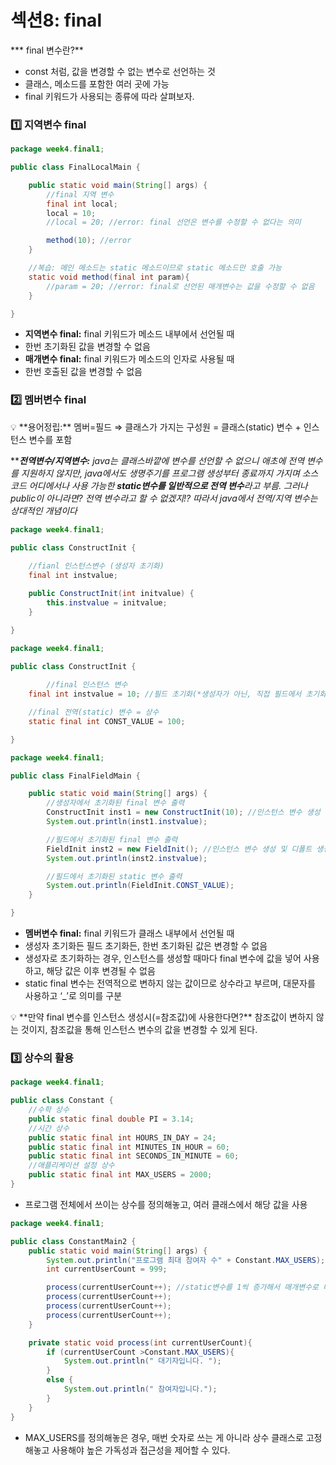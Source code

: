 # 섹션8: final

*** final 변수란?**

- const 처럼, 값을 변경할 수 없는 변수로 선언하는 것
- 클래스, 메소드를 포함한 여러 곳에 가능
- final 키워드가 사용되는 종류에 따라 살펴보자.

### **1️⃣ 지역변수 final**

```java
package week4.final1;

public class FinalLocalMain {

    public static void main(String[] args) {
        //final 지역 변수
        final int local;
        local = 10;
        //local = 20; //error: final 선언은 변수를 수정할 수 없다는 의미

        method(10); //error        
    }

	//복습: 메인 메소드는 static 메소드이므로 static 메소드만 호출 가능
    static void method(final int param){
        //param = 20; //error: final로 선언된 매개변수는 값을 수정할 수 없음
    }

}
```

- **지역변수 final:** final 키워드가 메소드 내부에서 선언될 때
- 한번 초기화된 값을 변경할 수 없음
- **매개변수 final:** final 키워드가 메소드의 인자로 사용될 때
- 한번 호출된 값을 변경할 수 없음

### 2️⃣ 멤버**변수 final**

<aside>
💡 **용어정립:** 멤버=필드
⇒ 클래스가 가지는 구성원 = 클래스(static) 변수 + 인스턴스 변수를 포함

*****전역변수/지역변수:** java는 클래스바깥에 변수를 선언할 수 없으니 애초에 전역 변수를 지원하지 않지만, java에서도 생명주기를 프로그램 생성부터 종료까지 가지며 소스 코드 어디에서나 사용 가능한 **static변수를 일반적으로 전역 변수**라고 부름. 그러나 public이 아니라면? 전역 변수라고 할 수 없겠지!? 따라서 java에서 전역/지역 변수는 상대적인 개념이다*

</aside>

```java
package week4.final1;

public class ConstructInit {
    
    //fianl 인스턴스변수 (생성자 초기화)
    final int instvalue;

    public ConstructInit(int initvalue) {
        this.instvalue = initvalue;
    }

}
```

```java
package week4.final1;

public class ConstructInit {
		
		//final 인스턴스 변수
    final int instvalue = 10; //필드 초기화(*생성자가 아닌, 직접 필드에서 초기화)

    //final 전역(static) 변수 = 상수
    static final int CONST_VALUE = 100;

}
```

```java
package week4.final1;

public class FinalFieldMain {

    public static void main(String[] args) {
        //생성자에서 초기화된 final 변수 출력
        ConstructInit inst1 = new ConstructInit(10); //인스턴스 변수 생성 및 매개변수 생성자 호출
        System.out.println(inst1.instvalue);

        //필드에서 초기화된 final 변수 출력
        FieldInit inst2 = new FieldInit(); //인스턴스 변수 생성 및 디폴트 생성자 호출
        System.out.println(inst2.instvalue);

        //필드에서 초기화된 static 변수 출력
        System.out.println(FieldInit.CONST_VALUE);
    }

}

```

- **멤버변수 final:** final 키워드가 클래스 내부에서 선언될 때
- 생성자 초기화든 필드 초기화든, 한번 초기화된 값은 변경할 수 없음
- 생성자로 초기화하는 경우, 인스턴스를 생성할 때마다 final 변수에 값을 넣어 사용하고, 해당 값은 이후 변경될 수 없음
- static final 변수는 전역적으로 변하지 않는 값이므로 상수라고 부르며, 대문자를 사용하고 ‘_’로 의미를 구분

<aside>
💡 **만약 final 변수를 인스턴스 생성시(=참조값)에 사용한다면?**
참조값이 변하지 않는 것이지, 참조값을 통해 인스턴스 변수의 값을 변경할 수 있게 된다.

</aside>

### 3️⃣ 상수의 활용

```java
package week4.final1;

public class Constant {
    //수학 상수
    public static final double PI = 3.14;
    //시간 상수
    public static final int HOURS_IN_DAY = 24;
    public static final int MINUTES_IN_HOUR = 60;
    public static final int SECONDS_IN_MINUTE = 60;
    //애플리케이션 설정 상수
    public static final int MAX_USERS = 2000;
}
```

- 프로그램 전체에서 쓰이는 상수를 정의해놓고, 여러 클래스에서 해당 값을 사용

```java
package week4.final1;

public class ConstantMain2 {
    public static void main(String[] args) {
        System.out.println("프로그램 최대 참여자 수" + Constant.MAX_USERS);
        int currentUserCount = 999;

        process(currentUserCount++); //static변수를 1씩 증가해서 매개변수로 대입
        process(currentUserCount++); 
        process(currentUserCount++); 
        process(currentUserCount++);
    }

    private static void process(int currentUserCount){
        if (currentUserCount >Constant.MAX_USERS){
            System.out.println(" 대기자입니다. ");
        }
        else {
            System.out.println(" 참여자입니다.");
        }
    }
}
```

- MAX_USERS를 정의해놓은 경우, 매번 숫자로 쓰는 게 아니라 상수 클래스로 고정해놓고 사용해야 높은 가독성과 접근성을 제어할 수 있다.